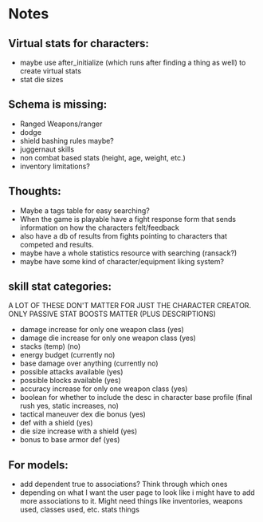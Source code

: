 # Notes


## Virtual stats for characters:

- maybe use after_initialize (which runs after finding a thing as well) to create virtual stats
- stat die sizes


## Schema is missing:

- Ranged Weapons/ranger
- dodge
- shield bashing rules maybe?
- juggernaut skills
- non combat based stats (height, age, weight, etc.)
- inventory limitations?

## Thoughts:

- Maybe a tags table for easy searching?
- When the game is playable have a fight response form that sends information on how the characters felt/feedback
- also have a db of results from fights pointing to characters that competed and results.
- maybe have a whole statistics resource with searching (ransack?)
- maybe have some kind of character/equipment liking system?


## skill stat categories:

A LOT OF THESE DON'T MATTER FOR JUST THE CHARACTER CREATOR. ONLY PASSIVE STAT BOOSTS MATTER (PLUS DESCRIPTIONS)
- damage increase for only one weapon class (yes)
- damage die increase for only one weapon class (yes)
- stacks (temp) (no)
- energy budget (currently no)
- base damage over anything (currently no)
- possible attacks available (yes)
- possible blocks available (yes)
- accuracy increase for only one weapon class (yes)
- boolean for whether to include the desc in character base profile (final rush yes, static increases, no)
- tactical maneuver dex die bonus (yes)
- def with a shield (yes)
- die size increase with a shield (yes)
- bonus to base armor def (yes)

## For models:

- add dependent true to associations? Think through which ones
- depending on what I want the user page to look like i might have to add more associations to it. Might need things like inventories, weapons used, classes used, etc. stats things

